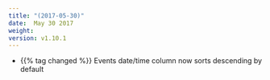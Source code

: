 ```yaml
---
title: "(2017-05-30)"
date:  May 30 2017
weight:
version: v1.10.1
---
```


- {{% tag changed %}} Events date/time column now sorts descending by default
